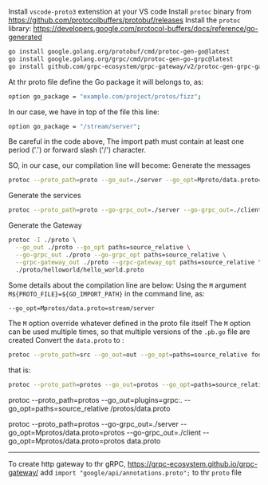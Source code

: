 Install `vscode-proto3` extenstion at your VS code
Install `protoc` binary from https://github.com/protocolbuffers/protobuf/releases
Install the `protoc` library:
https://developers.google.com/protocol-buffers/docs/reference/go-generated
```bash
go install google.golang.org/protobuf/cmd/protoc-gen-go@latest
go install google.golang.org/grpc/cmd/protoc-gen-go-grpc@latest
go install github.com/grpc-ecosystem/grpc-gateway/v2/protoc-gen-grpc-gateway@latest
```
At thr proto file define the Go package it will belongs to, as:
```bash
option go_package = "example.com/project/protos/fizz";
```
In our case, we have in top of the file this line:
```bash
option go_package = "/stream/server";
```
Be careful in the code above, The import path must contain at least one period ('.') or forward slash ('/') character.

SO, in our case, our compilation line will become:
Generate the messages
```bash
protoc --proto_path=proto --go_out=./server --go_opt=Mproto/data.proto=proto --go_out=./client --go_opt=Mproto/data.proto=proto data.proto --go-grpc_out=./server
```
Generate the services
```bash
protoc --proto_path=proto --go-grpc_out=./server --go-grpc_out=./client data.proto 
```
Generate the Gateway
```bash
protoc -I ./proto \
  --go_out ./proto --go_opt paths=source_relative \
  --go-grpc_out ./proto --go-grpc_opt paths=source_relative \
  --grpc-gateway_out ./proto --grpc-gateway_opt paths=source_relative \
  ./proto/helloworld/hello_world.proto
  ```
Some details about the compilation line are below:
Using the `M` argument `M${PROTO_FILE}=${GO_IMPORT_PATH}` in the command line, as:
```bash
--go_opt=Mprotos/data.proto=stream/server
```
The `M` option override whatever defined in the proto file itself
The `M` option can be used multiple times, so that multiple versions of the `.pb.go` file are created
Convert the `data.proto` to :
```bash
protoc --proto_path=src --go_out=out --go_opt=paths=source_relative foo.proto bar/baz.proto
```
that is:
```bash
protoc --proto_path=protos --go_out=protos --go_opt=paths=source_relative data.proto
```

protoc --proto_path=protos --go_out=plugins=grpc:. --go_opt=paths=source_relative /protos/data.proto

protoc --proto_path=protos --go-grpc_out=./server --go_opt=Mprotos/data.proto=protos --go-grpc_out=./client --go_opt=Mprotos/data.proto=protos data.proto 

**********
To  create http gateway to thr gRPC, https://grpc-ecosystem.github.io/grpc-gateway/
add `import "google/api/annotations.proto";` to thr `proto` file